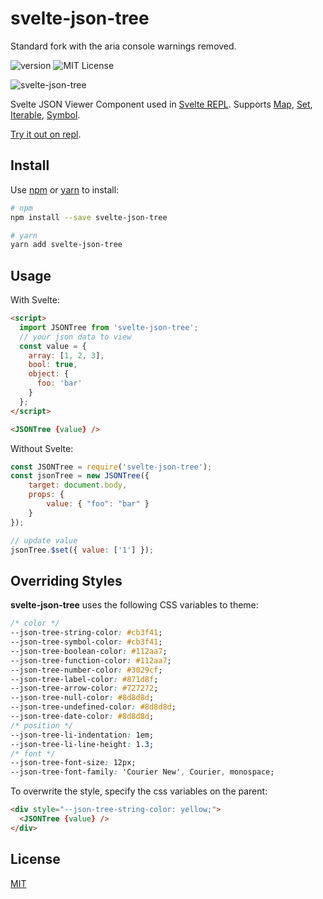 # svelte-json-tree

Standard fork with the aria console warnings removed.

![version](https://img.shields.io/npm/v/svelte-json-tree?style=flat-square) ![MIT License](https://img.shields.io/npm/l/svelte-json-tree?style=flat-square)

![svelte-json-tree](./images/screenshot.png)

Svelte JSON Viewer Component used in [Svelte REPL](https://svelte.dev/repl). Supports [Map](https://developer.mozilla.org/en-US/docs/Web/JavaScript/Reference/Global_Objects/Map), [Set](https://developer.mozilla.org/en-US/docs/Web/JavaScript/Reference/Global_Objects/Set), [Iterable](https://developer.mozilla.org/en-US/docs/Web/JavaScript/Reference/Iteration_protocols#iterable), [Symbol](https://developer.mozilla.org/en-US/docs/Glossary/Symbol).

[Try it out on repl](https://svelte.dev/repl/89867bd1acaa48b4b29e29d1fdfa1ddf?version=3.14.1).

## Install

Use [npm](https://www.npmjs.com/) or [yarn](https://yarnpkg.com/lang/en) to install:

```sh
# npm
npm install --save svelte-json-tree

# yarn
yarn add svelte-json-tree
```

## Usage

With Svelte:

```html
<script>
  import JSONTree from 'svelte-json-tree';
  // your json data to view
  const value = {
    array: [1, 2, 3],
    bool: true,
    object: {
      foo: 'bar'
    }
  };
</script>

<JSONTree {value} />
```

Without Svelte:

```js
const JSONTree = require('svelte-json-tree');
const jsonTree = new JSONTree({
	target: document.body,
	props: {
		value: { "foo": "bar" }
	}
});

// update value
jsonTree.$set({ value: ['1'] });
```

## Overriding Styles

**svelte-json-tree** uses the following CSS variables to theme:

```css
/* color */
--json-tree-string-color: #cb3f41;
--json-tree-symbol-color: #cb3f41;
--json-tree-boolean-color: #112aa7;
--json-tree-function-color: #112aa7;
--json-tree-number-color: #3029cf;
--json-tree-label-color: #871d8f;
--json-tree-arrow-color: #727272;
--json-tree-null-color: #8d8d8d;
--json-tree-undefined-color: #8d8d8d;
--json-tree-date-color: #8d8d8d;
/* position */
--json-tree-li-indentation: 1em;
--json-tree-li-line-height: 1.3;
/* font */
--json-tree-font-size: 12px;
--json-tree-font-family: 'Courier New', Courier, monospace;
```

To overwrite the style, specify the css variables on the parent:

```html
<div style="--json-tree-string-color: yellow;">
  <JSONTree {value} />
</div>
```

## License

[MIT](https://github.com/tanhauhau/svelte-json-tree/blob/master/LICENSE)
